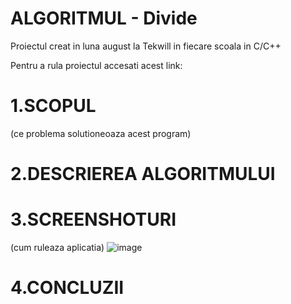 # ALGORITMUL - Divide
Proiectul creat in luna august la Tekwill in fiecare scoala in C/C++

Pentru a rula proiectul accesati acest link:

# 1.SCOPUL
(ce problema solutioneoaza acest program)

# 2.DESCRIEREA ALGORITMULUI

# 3.SCREENSHOTURI
(cum ruleaza aplicatia)
![image](https://user-images.githubusercontent.com/75802120/103305414-c0897500-4a13-11eb-9a81-294ab99d5661.png)

# 4.CONCLUZII
